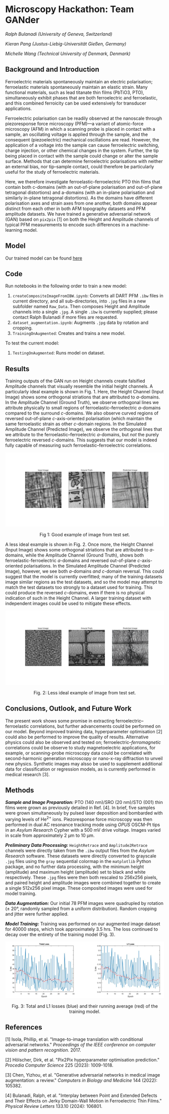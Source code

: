 # Microscopy Hackathon: Team GANder

_Ralph Bulanadi (University of Geneva, Switzerland)_

_Kieran Pang (Justus-Liebig-Universität Gießen, Germany)_

_Michelle Wang (Technical University of Denmark, Denmark)_

## Background and Introduction

Ferroelectric materials spontaneously maintain an electric polarisation; ferroelastic materials spontaneously maintain an elastic strain. Many functional materials, such as lead titanate thin films (PbTiO</sub>3</sub>, PTO), simultaneously exhibit phases that are both ferroelectric and ferroelastic, and this combined ferroicity can be used extensively for transducer applications.

Ferroelectric polarisation can be readily observed at the nanoscale through piezoresponse force microscopy (PFM)—a variant of atomic-force microscopy (AFM) in which a scanning probe is placed in contact with a sample, an oscillating voltage is applied through the sample, and the consequent (piezoelectric) mechanical oscillations are read. However, the application of a voltage into the sample can cause ferroelectric switching, charge injection, or other chemical changes in the system. Further, the tip being placed in contact with the sample could change or alter the sample surface. Methods that can determine ferroelectric polarisations with neither an external bias, nor tip–sample contact, could therefore be particularly useful for the study of ferroelectric materials.

Here, we therefore investigate ferroelastic–ferroelectric PTO thin films that contain both c-domains (with an out-of-plane polarisation and out-of-plane tetragonal distortions) and a-domains (with an in-plane polarisation and similarly in-plane tetragonal distortions). As the domains have different polarisation axes and strain axes from one another, both domains appear distinct from each other in both AFM topography datasets and PFM amplitude datasets. We have trained a generative adversarial network (GAN) based on `pix2pix` [1] on both the Height and Amplitude channels of typical PFM measurements to encode such differences in a machine-learning model.

## Model

Our trained model can be found [here](https://knox.unige.ch:5000/d/s/11NadvozcMdZJEI5DxR7YVqBOOjqIrxA/lvRxhtMzlx6EWC2NeLkffDAeN22pO1uS-I7gguFYv6As)

## Code

Run notebooks in the following order to train a new model:

1. `createCompositeImageFromIBW.ipynb`: Converts all DART PFM `.ibw` files in current directory, and all sub-directories, into `.jpg` files in a new subfolder named `Raw_Data`. Then composes Height and Amplitude channels into a single `.jpg`. A single `.ibw` is currently supplied; please contact Ralph Bulanadi if more files are requested.
2. `dataset_augmentation.ipynb`: Augments `.jpg` data by rotation and cropping.
3. `TrainingOnAugmented`: Creates and trains a new model.

To test the current model:

1. `TestingOnAugmented`: Runs model on dataset.

## Results

Training outputs of the GAN run on Height channels create falsified Amplitude channels that visually resemble the initial height channels. A particularly ideal example is shown in Fig. 1. Here, the Height Channel (Input Image) shows some orthogonal striations that are attributed to _a_-domains. In the Amplitude Channel (Ground Truth), we observe orthogonal lines we attribute physically to small regions of ferroelastic–ferroelectric _a_-domains compared to the surround _c_-domains. We also observe curved regions of reversed out-of-plane _c_-axis-oriented polarisation (which maintain the same ferroelastic strain as other _c_-domain regions. In the Simulated Amplitude Channel (Predicted Image), we observe the orthogonal lines that we attribute to the ferroelastic–ferroelectric _a_-domains, but _not_ the purely ferroelectric reversed _c_-domains. This suggests that our model is indeed fully capable of measuring such ferroelastic–ferroelectric correlations.

![Fig. 1](sample_images/test40.png)
<p align="center">Fig 1: Good example of image from test set.</p>

A less ideal example is shown in Fig. 2. Once more, the Height Channel (Input Image) shows some orthogonal striations that are attributed to _a_-domains, while the Amplitude Channel (Ground Truth), shows both ferroelastic-ferroelectric _a_-domains and reversed out-of-plane _c_-axis-oriented polarisations. In the Simulated Amplitude Channel (Predicted Image), however, we see both _a_-domains _and_ _c_-domain reversal. This could suggest that the model is currently overfitted; many of the training datasets image similar regions as the test datasets, and so the model may attempt to match the test datasets too strongly to a dataset used for training. This could produce the reversed _c_-domains, even if there is no physical indication of such in the Height Channel. A larger training dataset with independent images could be used to mitigate these effects.

![Fig. 2](sample_images/test72.png)
<p align="center">Fig. 2: Less ideal example of image from test set.</p>

## Conclusions, Outlook, and Future Work

The present work shows some promise in extracting ferroelectric–ferroelastic correlations, but further advancements could be performed on our model. Beyond improved training data, hyperparameter optimisation [2] could also be performed to improve the quality of results. Alternative physics could also be observed and tested on; ferroelectric–_ferromagnetic_ correlations could be observe to study magnetoelectric applications, for example, or scanning-probe microscopy data could be correlated with second-harmonic generation microscopy or nano-x-ray diffraction to unveil new physics. Synthetic images may alsso be used to supplement additional data for classification or regression models, as is currently performed in medical research [3].


## Methods

***Sample and Image Preparation:*** PTO (140 nm)/SRO (20 nm)/STO (001) thin films were grown as previously detailed in Ref. [4]. In brief, five samples were grown simultaneously by pulsed laser deposition and bombarded with varying levels of He<sup>2+</sup> ions. Piezoresponse force microscopy was then performed in dual AC resonance tracking mode using _OPUS_ OSCM-Pt tips in an _Asylum Research_ Cypher with a 500 mV drive voltage. Images varied in scale from approximately 2 μm to 10 μm.

***Preliminary Data Processing:*** `HeightRetrace` and `Amplitude2Retrace` channels were directly taken from the `.ibw` output files from the _Asylum Research_ software. These datasets were directly converted to grayscale `.jpg` files using the `gray` sequential colormap in the `matplotlib` Python package, and no further data processing, with the minimum height (amplitude) and maximum height (amplitude) set to black and white respectively. These `.jpg` files were then both rescaled to 256x256 pixels, and paired height and amplitude images were combined together to create a single 512x256 pixel image. These composited images were used for model training.

***Data Augmentation:*** Our initial 78 PFM images were quadrupled by rotation (± 20°, randomly sampled from a uniform distribution). Random cropping and jitter were further applied.

***Model Training:*** Training was performed on our augmented image dataset for 40000 steps, which took approximately 3.5 hrs. The loss continued to decay over the entirety of the training model (Fig. 3).

![Fig. 3](sample_images/Losses.png)
<p align="center">Fig. 3: Total and L1 losses (blue) and their running average (red) of the training model.</p>

## References

[1] Isola, Phillip, et al. "Image-to-image translation with conditional adversarial networks." _Proceedings of the IEEE conference on computer vision and pattern recognition._ 2017.

[2] Hölscher, Dirk, et al. "Pix2Pix hyperparameter optimisation prediction." _Procedia Computer Science_ 225 (2023): 1009-1018.

[3] Chen, Yizhou, et al. "Generative adversarial networks in medical image augmentation: a review." _Computers in Biology and Medicine_ 144 (2022): 105382.

[4] Bulanadi, Ralph, et al. "Interplay between Point and Extended Defects and Their Effects on Jerky Domain-Wall Motion in Ferroelectric Thin Films." _Physical Review Letters_ 133.10 (2024): 106801.

